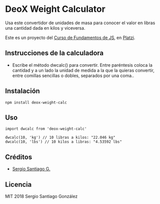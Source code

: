 # DeoX Weight Calculator

Usa este convertidor de unidades de masa para conocer el valor en libras una cantidad dada en kilos y viceversa.

Este es un proyecto del [Curso de Fundamentos de JS](https://platzi.com/clases/fundamentos-javascript/), en [Platzi](https://platzi.com).

## Instrucciones de la calculadora

- Escribe el método dwcalc() para convertir. Entre paréntesis coloca la cantidad y a un lado la unidad de medida a la que la quieras convertir, entre comillas sencillas o dobles, separados por una coma..

## Instalación

```
npm install deox-weight-calc
```

## Uso

```
import dwcalc from 'deox-weight-calc'

dwcalc(10, 'kg') // 10 libras a kilos: "22.046 kg"
dwcalc(10, 'lbs') // 10 kilos a libras: "4.53592 lbs"

```

## Créditos

- [Sergio Santiago G.](https://twitter.com/DeoXyx182)

## Licencia

MIT 2018 Sergio Santiago González